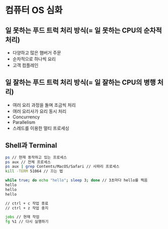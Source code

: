 # 컴퓨터 OS 심화
## 일 못하는 푸드 트럭 처리 방식(= 일 못하는 CPU의 순차적 처리)

- 다양하고 많은 햄버거 주문
- 순차적으로 하나씩 요리
- 고객 컴플레인

## 일 잘하는 푸드 트럭 처리 방식(= 일 잘하는 CPU의 병행 처리)

- 여러 요리 과정을 돌며 조금씩 처리
- 여러 요리사가 요리 동시 처리
- Concurrency
- Parallelism
- 스레드를 이용한 멀티 프로세싱

## Shell과 Terminal

```bash
ps // 현재 동작하고 있는 프로세스
ps aux // 전체 프로세스
ps aux | grep Contents/MacOS/Safari // 사파리 프로세스
kill -TERM 51064 // 끄는 법
```

```bash
while true; do echo "hello"; sleep 3; done // 3초마다 hello를 찍음
hello
hello
hello

// ctrl + c 작업 종료
// ctrl + z 작업 중지

jobs // 현재 작업
fg %1 // 다시 실행하기
```
